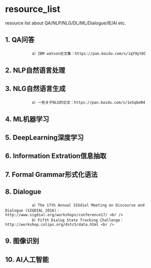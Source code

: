 # resource_list
resource list about QA/NLP/NLG/DL/ML/Dialogue/IE/AI etc.


1.&nbsp;QA问答</p>
------
                a）IBM watson论文集：https://pan.baidu.com/s/1qY9yt8C
2.&nbsp;NLP自然语言处理</p>
------
3.&nbsp;NLG自然语言生成</p>
------
                a）一些关于NLG的论文：https://pan.baidu.com/s/1eSqbeN4
4.&nbsp;ML机器学习</p>
------
5.&nbsp;DeepLearning深度学习</p>
------
6.&nbsp;Information Extration信息抽取</p>
------
7.&nbsp;Formal Grammar形式化语法</p>
------
8.&nbsp;Dialogue</p>
------
                a）The 17th Annual SIGdial Meeting on Discourse and Dialogue (SIGDIAL 2016)：http://www.sigdial.org/workshops/conference17/ <br />
                b）Fifth Dialog State Tracking Challenge：http://workshop.colips.org/dstc5/data.html <br />
9.&nbsp;图像识别</p>
------
10.&nbsp;AI人工智能</p>
------
